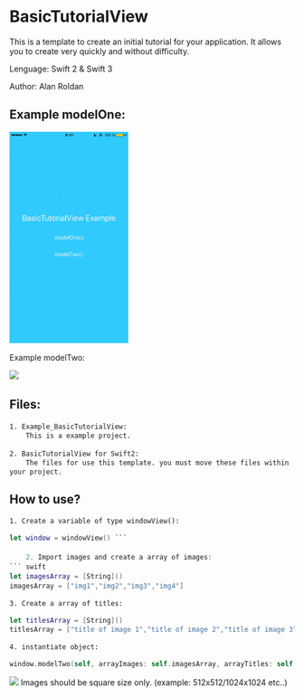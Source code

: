# BasicTutorialView

This is a template to create an initial tutorial for your application. It allows you to create very quickly and without difficulty.

Lenguage: Swift 2 & Swift 3

Author: Alan Roldan


## Example modelOne:

<img src="modelOne.gif" width="210">


Example modelTwo:

<img src="modelTwo.gif" width="210">


## Files:

    1. Example_BasicTutorialView: 
        This is a example project.

    2. BasicTutorialView for Swift2: 
        The files for use this template. you must move these files within your project.



## How to use?

    1. Create a variable of type windowView():
``` swift
let window = windowView() ```

    2. Import images and create a array of images:
``` swift
let imagesArray = [String]()
imagesArray = ["img1","img2","img3","img4"]
```

    3. Create a array of titles:
```swift
let titlesArray = [String]()
titlesArray = ["title of image 1","title of image 2","title of image 3","title of image 4"]
```

    4. instantiate object:
```swift
window.modelTwo(self, arrayImages: self.imagesArray, arrayTitles: self.titlesArray)
```


<img src="http://www.floridauniversitaria.es/es-ES/noticias/PublishingImages/aviso_importante.png" width="30"> Images should be square size only. (example: 512x512/1024x1024 etc..)





